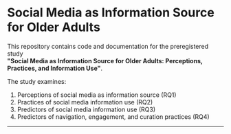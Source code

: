 # Social Media as Information Source for Older Adults

This repository contains code and documentation for the preregistered study  
**"Social Media as Information Source for Older Adults: Perceptions, Practices, and Information Use"**.  

The study examines:
1. Perceptions of social media as information source (RQ1)  
2. Practices of social media information use (RQ2)  
3. Predictors of social media information use (RQ3)  
4. Predictors of navigation, engagement, and curation practices (RQ4)  

---
